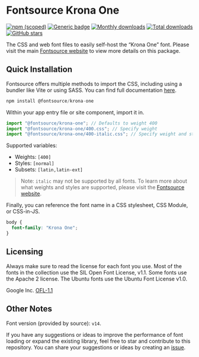 # Fontsource Krona One

[![npm (scoped)](https://img.shields.io/npm/v/@fontsource/krona-one?color=brightgreen)](https://www.npmjs.com/package/@fontsource/krona-one) [![Generic badge](https://img.shields.io/badge/fontsource-passing-brightgreen)](https://github.com/fontsource/fontsource) [![Monthly downloads](https://badgen.net/npm/dm/@fontsource/krona-one)](https://github.com/fontsource/fontsource) [![Total downloads](https://badgen.net/npm/dt/@fontsource/krona-one)](https://github.com/fontsource/fontsource) [![GitHub stars](https://img.shields.io/github/stars/fontsource/fontsource.svg?style=social&label=Star)](https://github.com/fontsource/fontsource/stargazers)

The CSS and web font files to easily self-host the “Krona One” font. Please visit the main [Fontsource website](https://fontsource.org/fonts/krona-one) to view more details on this package.

## Quick Installation

Fontsource offers multiple methods to import the CSS, including using a bundler like Vite or using SASS. You can find full documentation [here](https://fontsource.org/docs/getting-started/introduction).

```javascript
npm install @fontsource/krona-one
```

Within your app entry file or site component, import it in.

```javascript
import "@fontsource/krona-one"; // Defaults to weight 400
import "@fontsource/krona-one/400.css"; // Specify weight
import "@fontsource/krona-one/400-italic.css"; // Specify weight and style
```

Supported variables:
- Weights: `[400]`
- Styles: `[normal]`
- Subsets: `[latin,latin-ext]`

> Note: `italic` may not be supported by all fonts. To learn more about what weights and styles are supported, please visit the [Fontsource website](https://fontsource.org/fonts/krona-one).

Finally, you can reference the font name in a CSS stylesheet, CSS Module, or CSS-in-JS.

```css
body {
  font-family: "Krona One";
}
```

## Licensing
Always make sure to read the license for each font you use. Most of the fonts in the collection use the SIL Open Font License, v1.1. Some fonts use the Apache 2 license. The Ubuntu fonts use the Ubuntu Font License v1.0.

Google Inc.
[OFL-1.1](http://scripts.sil.org/OFL)

## Other Notes
Font version (provided by source): `v14`.

If you have any suggestions or ideas to improve the performance of font loading or expand the existing library, feel free to star and contribute to this repository. You can share your suggestions or ideas by creating an [issue](https://github.com/fontsource/fontsource/issues).